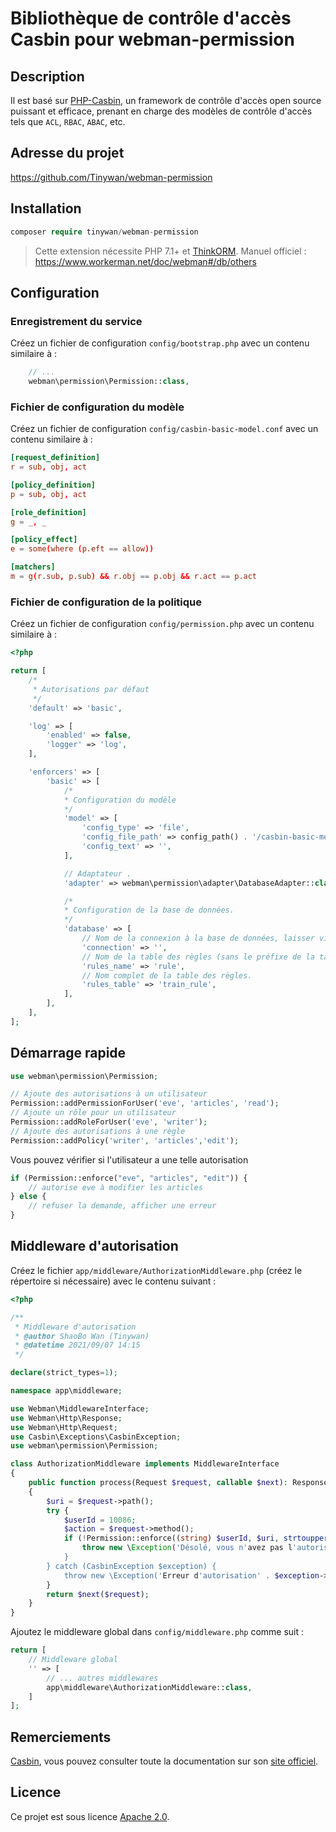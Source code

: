 # Bibliothèque de contrôle d'accès Casbin pour webman-permission

## Description

Il est basé sur [PHP-Casbin](https://github.com/php-casbin/php-casbin), un framework de contrôle d'accès open source puissant et efficace, prenant en charge des modèles de contrôle d'accès tels que `ACL`, `RBAC`, `ABAC`, etc.

## Adresse du projet

https://github.com/Tinywan/webman-permission

## Installation

```php
composer require tinywan/webman-permission
```
> Cette extension nécessite PHP 7.1+ et [ThinkORM](https://www.kancloud.cn/manual/think-orm/1257998). Manuel officiel : https://www.workerman.net/doc/webman#/db/others

## Configuration

### Enregistrement du service
Créez un fichier de configuration `config/bootstrap.php` avec un contenu similaire à :
```php
    // ...
    webman\permission\Permission::class,
```
### Fichier de configuration du modèle

Créez un fichier de configuration `config/casbin-basic-model.conf` avec un contenu similaire à :
```conf
[request_definition]
r = sub, obj, act

[policy_definition]
p = sub, obj, act

[role_definition]
g = _, _

[policy_effect]
e = some(where (p.eft == allow))

[matchers]
m = g(r.sub, p.sub) && r.obj == p.obj && r.act == p.act
```
### Fichier de configuration de la politique

Créez un fichier de configuration `config/permission.php` avec un contenu similaire à :
```php
<?php

return [
    /*
     * Autorisations par défaut
     */
    'default' => 'basic',

    'log' => [
        'enabled' => false,
        'logger' => 'log',
    ],

    'enforcers' => [
        'basic' => [
            /*
            * Configuration du modèle
            */
            'model' => [
                'config_type' => 'file',
                'config_file_path' => config_path() . '/casbin-basic-model.conf',
                'config_text' => '',
            ],

            // Adaptateur .
            'adapter' => webman\permission\adapter\DatabaseAdapter::class,

            /*
            * Configuration de la base de données.
            */
            'database' => [
                // Nom de la connexion à la base de données, laisser vide pour utiliser la configuration par défaut.
                'connection' => '',
                // Nom de la table des règles (sans le préfixe de la table)
                'rules_name' => 'rule',
                // Nom complet de la table des règles.
                'rules_table' => 'train_rule',
            ],
        ],
    ],
];
```

## Démarrage rapide

```php
use webman\permission\Permission;

// Ajoute des autorisations à un utilisateur
Permission::addPermissionForUser('eve', 'articles', 'read');
// Ajoute un rôle pour un utilisateur
Permission::addRoleForUser('eve', 'writer');
// Ajoute des autorisations à une règle
Permission::addPolicy('writer', 'articles','edit');
```

Vous pouvez vérifier si l'utilisateur a une telle autorisation

```php
if (Permission::enforce("eve", "articles", "edit")) {
    // autorise eve à modifier les articles
} else {
    // refuser la demande, afficher une erreur
}
````

## Middleware d'autorisation

Créez le fichier `app/middleware/AuthorizationMiddleware.php` (créez le répertoire si nécessaire) avec le contenu suivant :
```php
<?php

/**
 * Middleware d'autorisation
 * @author ShaoBo Wan (Tinywan)
 * @datetime 2021/09/07 14:15
 */

declare(strict_types=1);

namespace app\middleware;

use Webman\MiddlewareInterface;
use Webman\Http\Response;
use Webman\Http\Request;
use Casbin\Exceptions\CasbinException;
use webman\permission\Permission;

class AuthorizationMiddleware implements MiddlewareInterface
{
	public function process(Request $request, callable $next): Response
	{
		$uri = $request->path();
		try {
			$userId = 10086;
			$action = $request->method();
			if (!Permission::enforce((string) $userId, $uri, strtoupper($action))) {
				throw new \Exception('Désolé, vous n'avez pas l'autorisation d'accéder à cette interface.');
			}
		} catch (CasbinException $exception) {
			throw new \Exception('Erreur d'autorisation' . $exception->getMessage());
		}
		return $next($request);
	}
}
```

Ajoutez le middleware global dans `config/middleware.php` comme suit :

```php
return [
    // Middleware global
    '' => [
        // ... autres middlewares
        app\middleware\AuthorizationMiddleware::class,
    ]
];
```

## Remerciements

[Casbin](https://github.com/php-casbin/php-casbin), vous pouvez consulter toute la documentation sur son [site officiel](https://casbin.org/).

## Licence

Ce projet est sous licence [Apache 2.0](LICENSE).
